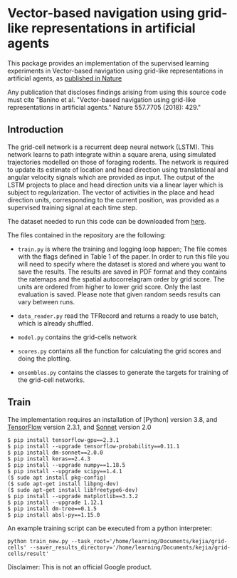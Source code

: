 # Vector-based navigation using grid-like representations in artificial agents

This package provides an implementation of the supervised learning experiments
in Vector-based navigation using grid-like representations in artificial agents,
as [published in Nature](https://www.nature.com/articles/s41586-018-0102-6)

Any publication that discloses findings arising from using this source code must
cite "Banino et al. "Vector-based navigation using grid-like representations in
artificial agents." Nature 557.7705 (2018): 429."

## Introduction

The grid-cell network is a recurrent deep neural network (LSTM). This network
learns to path integrate within a square arena, using simulated trajectories
modelled on those of foraging rodents. The network is required to update its
estimate of location and head direction using translational and angular velocity
signals which are provided as input. The output of the LSTM projects to place
and head direction units via a linear layer which is subject to regularization.
The vector of activities in the place and head direction units, corresponding to
the current position, was provided as a supervised training signal at each time
step.

The dataset needed to run this code can be downloaded from
[here](https://console.cloud.google.com/storage/browser/grid-cells-datasets).

The files contained in the repository are the following:

*   `train.py` is where the training and logging loop happen; The file comes
    with the flags defined in Table 1 of the paper. In order to run this file
    you will need to specify where the dataset is stored and where you want to
    save the results. The results are saved in PDF format and they contains the
    ratemaps and the spatial autocorrelagram order by grid score. The units are
    ordered from higher to lower grid score. Only the last evaluation is saved.
    Please note that given random seeds results can vary between runs.

*   `data_reader.py` read the TFRecord and returns a ready to use batch, which
    is already shuffled.

*   `model.py` contains the grid-cells network

*   `scores.py` contains all the function for calculating the grid scores and
    doing the plotting.

*   `ensembles.py` contains the classes to generate the targets for training of
    the grid-cell networks.

## Train

The implementation requires an installation of
[Python] version 3.8, and
[TensorFlow](https://www.tensorflow.org/) version 2.3.1, and
[Sonnet](https://github.com/deepmind/sonnet) version 2.0

```shell
$ pip install tensorflow-gpu==2.3.1
$ pip install --upgrade tensorflow-probability==0.11.1
$ pip install dm-sonnet==2.0.0
$ pip install keras==2.4.3
$ pip install --upgrade numpy==1.18.5
$ pip install --upgrade scipy==1.4.1
($ sudo apt install pkg-config)
($ sudo apt-get install libpng-dev)
($ sudo apt-get install libfreetype6-dev)
$ pip install --upgrade matplotlib==3.3.2
$ pip install --upgrade 1.12.1
$ pip install dm-tree==0.1.5
$ pip install absl-py==1.15.0
```

An example training script can be executed from a python interpreter:

```shell
python train_new.py --task_root='/home/learning/Documents/kejia/grid-cells' --saver_results_directory='/home/learning/Documents/kejia/grid-cells/result'

```

Disclaimer: This is not an official Google product.

